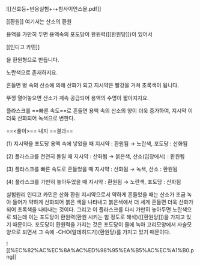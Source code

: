 ![[신호등+반응실험+-+참사이언스몰.pdf]]



[[환원]]
여기서는 산소의 환원

용액을 가만히 두면 용액속의 포도당이 환원력([[환원당]])이 있어서 

[[인디고 카민]]

을 환원형으로 만듭니다. 

노란색으로 존재하지요.


흔들면 병 속의 산소에 의해 산화가 되고 지시약은 빨강을 거쳐 초록색이 됩니다. 


뚜껑 열어놓으면 산소가 계속 공급되어 용액의 수명이 짧아지지요. 


 플라스크를 ==빠른 속도==로 흔들면 용액 속의 산소의 양이 더욱 증가하여, 지시약 이 더욱 산화되어 녹색으로 변한다.
  
  

==<풀이>== 내지 ==결과==

(1) 지시약을 포도당 용액 속에 넣었을 때 지시약 : 환원됨 → 노란색, 포도당 : 산화됨 


(2) 플라스크를 천천히 돌릴 때 지시약 : 산화됨 → 붉은색, 산소(입장에서) : 환원됨 


(3) 플라스크를 빠른 속도로 흔들었을 때 지시약 : 산화됨 → 녹색, 산소 : 환원됨 

(4) 플라스크를 가만히 놓아두었을 때 지시약 : 환원됨 → 노란색, 포도당 : 산화됨 

실험원리 
인디고 카민은 산화 환원 지시약으로서 약하게 흔들었을 때는 산소가 조금 녹아 들어가 약하게 산화되어 붉은 색을 나타내고 붉은색에서 더 세게 흔들면 더욱 산화가 되어 초록색을 나타내는 것이다. 
그리고 이 플라스크를 다시 가만히 놓아두면 노란색으로 되는데 
이는 포도당이 환원력(환원 시키는 힘 정도로 해석)([[환원당]])을 가지고 있기 때문이다. 
포도당이 환원력을 가지는 것은 포도당이 물에 녹아 
고리모양에서 사슬모양으로 되면서 
그 속에 -CHO(알데히드기)(환원당)를 가지고 있기 때문이다.

![[%EC%82%AC%EC%8A%AC%ED%98%95%EA%B5%AC%EC%A1%B0.png]]



  
